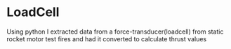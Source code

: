 # LoadCell
Using python I extracted data from a force-transducer(loadcell) from static rocket motor test fires and had it converted to calculate thrust values
